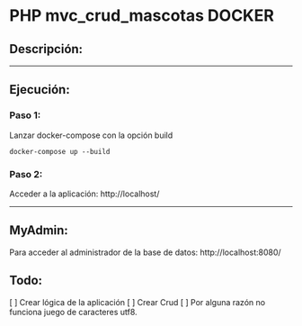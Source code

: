 # PHP mvc_crud_mascotas DOCKER

## Descripción:

---

## Ejecución:

### Paso 1:

Lanzar docker-compose con la opción build

``` bahs
docker-compose up --build
```

### Paso 2:

Acceder a la aplicación: http://localhost/

---

## MyAdmin:

Para acceder al administrador de la base de datos: http://localhost:8080/

## Todo:

[ ] Crear lógica de la aplicación
[ ] Crear Crud
[ ] Por alguna razón no funciona juego de caracteres utf8.
